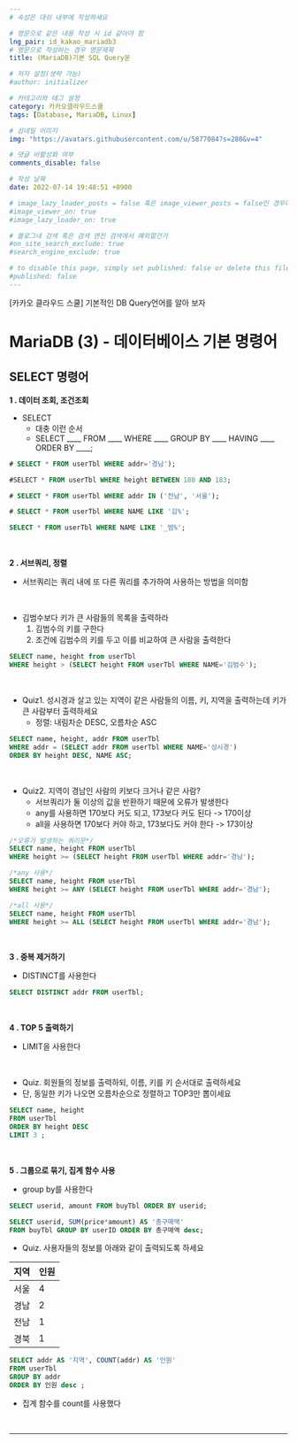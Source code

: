```yaml
---
# 속성은 대쉬 내부에 작성하세요

# 영문으로 같은 내용 작성 시 id 같아야 함
lng_pair: id_kakao_mariadb3
# 영문으로 작성하는 경우 영문제목
title: (MariaDB)기본 SQL Query문

# 저자 설정(생략 가능)
#author: initializer

# 카테고리와 태그 설정
category: 카카오클라우드스쿨
tags: [Database, MariaDB, Linux]

# 섬네일 이미지
img: "https://avatars.githubusercontent.com/u/5877084?s=280&v=4"

# 댓글 비활성화 여부
comments_disable: false

# 작성 날짜
date: 2022-07-14 19:48:51 +0900

# image_lazy_loader_posts = false 혹은 image_viewer_posts = false인 경우에만 사용하세요
#image_viewer_on: true
#image_lazy_loader_on: true

# 블로그내 검색 혹은 검색 엔진 검색에서 예외할건가
#on_site_search_exclude: true
#search_engine_exclude: true

# to disable this page, simply set published: false or delete this file
#published: false
---
```


<!-- outline-start -->

[카카오 클라우드 스쿨] 기본적인 DB Query언어를 알아 보자

<!-- outline-end -->


# MariaDB (3) - 데이터베이스 기본 명령어

## SELECT 명령어

**1 . 데이터 조회, 조건조회**

* SELECT
  * 대충 이런 순서
  * SELECT ____ FROM ____ WHERE ____ GROUP BY ____ HAVING ____ ORDER BY ____;

```sql
# SELECT * FROM userTbl WHERE addr='경남');

#SELECT * FROM userTbl WHERE height BETWEEN 180 AND 183;

# SELECT * FROM userTbl WHERE addr IN ('전남', '서울');

# SELECT * FROM userTbl WHERE NAME LIKE '김%';

SELECT * FROM userTbl WHERE NAME LIKE '_범%';
```
<br>

**2 . 서브쿼리, 정렬**

* 서브쿼리는 쿼리 내에 또 다른 쿼리를 추가하여 사용하는 방법을 의미함

<br>

* 김범수보다 키가 큰 사람들의 목록을 출력하라
  1. 김범수의 키를 구한다
  2. 조건에 김범수의 키를 두고 이를 비교하여 큰 사람을 출력한다

```sql
SELECT name, height from userTbl
WHERE height > (SELECT height FROM userTbl WHERE NAME='김범수');
```

<br>

* Quiz1. 성시경과 살고 있는 지역이 같은 사람들의 이름, 키, 지역을 출력하는데 키가 큰 사람부터 출력하세요
  * 정렬: 내림차순 DESC, 오름차순 ASC

```sql
SELECT name, height, addr FROM userTbl
WHERE addr = (SELECT addr FROM userTbl WHERE NAME='성시경')
ORDER BY height DESC, NAME ASC;
```

<br>

* Quiz2. 지역이 경남인 사람의 키보다 크거나 같은 사람?
  * 서브쿼리가 둘 이상의 값을 반환하기 때문에 오류가 발생한다
  * any를 사용하면 170보다 커도 되고, 173보다 커도 된다 -> 170이상
  * all을 사용하면 170보다 커야 하고, 173보다도 커야 한다 -> 173이상

```sql
/*오류가 발생하는 쿼리문*/
SELECT name, height FROM userTbl
WHERE height >= (SELECT height FROM userTbl WHERE addr='경남');

/*any 사용*/
SELECT name, height FROM userTbl
WHERE height >= ANY (SELECT height FROM userTbl WHERE addr='경남');

/*all 사용*/
SELECT name, height FROM userTbl
WHERE height >= ALL (SELECT height FROM userTbl WHERE addr='경남');
```

<br>

**3 . 중복 제거하기**

* DISTINCT를 사용한다

```sql
SELECT DISTINCT addr FROM userTbl;
```

<br>

**4 . TOP 5 출력하기**

* LIMIT을 사용한다

<br>

* Quiz. 회원들의 정보를 출력하되, 이름, 키를 키 순서대로 출력하세요
* 단, 동일한 키가 나오면 오름차순으로 정렬하고 TOP3만 뽑이세요

```sql
SELECT name, height
FROM userTbl
ORDER BY height DESC
LIMIT 3 ;
```

<br>

**5 . 그룹으로 묶기, 집계 함수 사용**

* group by를 사용한다

```sql
SELECT userid, amount FROM buyTbl ORDER BY userid;

SELECT userid, SUM(price*amount) AS '총구매액'
FROM buyTbl GROUP BY userID ORDER BY 총구매액 desc;
```

* Quiz. 사용자들의 정보를 아래와 같이 출력되도록 하세요

| 지역  | 인원  |
|-----|-----|
| 서울  | 4   |
| 경남  | 2   |
| 전남  | 1   |
| 경북  | 1   |

```sql
SELECT addr AS '지역', COUNT(addr) AS '인원'
FROM userTbl
GROUP BY addr
ORDER BY 인원 desc ;
```

* 집계 함수를 count를 사용했다

<br>
<hr>
